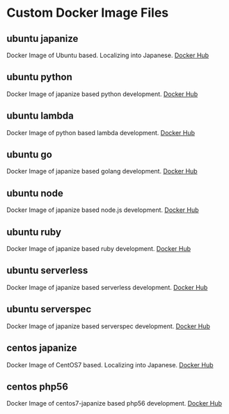 # Custom Docker Image Files
## ubuntu japanize
Docker Image of Ubuntu based.
Localizing into Japanese.
[Docker Hub](https://hub.docker.com/r/ricordanza/japanize/)
## ubuntu python
Docker Image of japanize based python development.
[Docker Hub](https://hub.docker.com/r/ricordanza/python/)
## ubuntu lambda
Docker Image of python based lambda development.
[Docker Hub](https://hub.docker.com/r/ricordanza/lambda/)
## ubuntu go
Docker Image of japanize based golang development.
[Docker Hub](https://hub.docker.com/r/ricordanza/go/)
## ubuntu node
Docker Image of japanize based node.js development.
[Docker Hub](https://hub.docker.com/r/ricordanza/node/)
## ubuntu ruby
Docker Image of japanize based ruby development.
[Docker Hub](https://hub.docker.com/r/ricordanza/ruby/)
## ubuntu serverless
Docker Image of japanize based serverless development.
[Docker Hub](https://hub.docker.com/r/ricordanza/serverless/)
## ubuntu serverspec
Docker Image of japanize based serverspec development.
[Docker Hub](https://hub.docker.com/r/ricordanza/serverspec/)
## centos japanize
Docker Image of CentOS7 based. Localizing into Japanese.
[Docker Hub](https://hub.docker.com/r/ricordanza/centos7-japanize/)
## centos php56
Docker Image of centos7-japanize based php56 development.
[Docker Hub](https://hub.docker.com/r/ricordanza/centos7-php56/)
